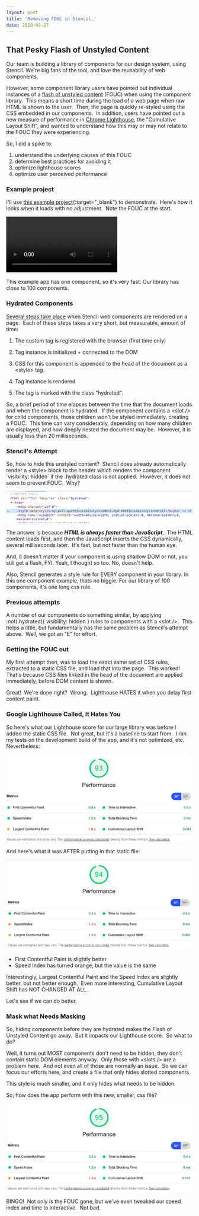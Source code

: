 ```yaml
---
layout: post
title: 'Removing FOUC in Stencil.'
date: 2020-09-27
---
```


## That Pesky Flash of Unstyled Content

Our team is building a library of components for our design system, using
Stencil. We're big fans of the tool, and love the reusability of web
components.

However, some component library users have pointed out individual instances of a
[flash of unstyled
content](https://en.wikipedia.org/wiki/Flash_of_unstyled_content) (FOUC)
when using the component library.  This means a short time during the
load of a web page when raw HTML is shown to the user.  Then, the page
is quickly re-styled using the CSS embedded in our components.  In
addition, users have pointed out a new measure of performance in [Chrome
Lighthouse](https://developers.google.com/web/tools/lighthouse), the
\"Cumulative Layout Shift\", and wanted to understand how this may or
may not relate to the FOUC they were experiencing.

So, I did a spike to:

1.  understand the underlying causes of this FOUC
2.  determine best practices for avoiding it
3.  optimize lighthouse scores
4.  optimize user perceived performance

### Example project

I'll use [this example project](https://github.com/bbellmyers/fouc-stencil){:target="\_blank"}
to demonstrate.  Here\'s how it looks when it loads with no adjustment. 
Note the FOUC at the start.

<video controls>
    <source src="/media/fouc-example1.mp4"
            type="video/mp4">
    Sorry, your browser doesn't support embedded videos.
</video>

This example app has one component, so it's very fast. Our library has close
to 100 components.

### Hydrated Components

[Several steps take
place](https://stenciljs.com/docs/component-lifecycle) when Stencil web
components are rendered on a page.  Each of these steps takes a very
short, but measurable, amount of time:

1.  The custom tag is registered with the browser (first time only)

2.  Tag instance is initialized + connected to the DOM

3.  CSS for this component is appended to the head of the document as a
    \<style\> tag.

4.  Tag instance is rendered

5.  The tag is marked with the class \"hydrated\".

So, a brief period of time elapses between the time that the document
loads and when the component is hydrated.  If the component contains a
\<slot /\> for child components, those children won\'t be styled
immediately, creating a FOUC.  This time can vary considerably,
depending on how many children are displayed, and how deeply nested the
document may be.  However, it is usually less than 20 milliseconds.

### Stencil\'s Attempt

So, how to hide this unstyled content?  Stencil does already
automatically render a \<style\> block to the header which renders the
component \`visibility: hidden\` if the .hydrated class is not applied. 
However, it does not seem to prevent FOUC.  Why?

![](/media/stencil-hydrated.png)

The answer is because **_HTML is always faster than JavaScript_**.  The
HTML content loads first, and then the JavaScript inserts the CSS
dynamically, several milliseconds later.  It\'s fast, but not faster
than the human eye.

And, it doesn't matter if your component is using shadow DOM or not, you
still get a flash, FYI. Yeah, I thought so too. No, doesn't help.

Also, Stencil generates a style rule for EVERY component in your library. In this
one component example, thats no biggie. For our library of 100 components,
it's one long css rule.

### Previous attempts

A number of our components do something similar, by applying
:not(.hydrated){ visibility: hidden } rules to components with a \<slot
/\>.  This helps a little, but fundamentally has the same problem as
Stencil\'s attempt above.  Well, we got an \"E\" for effort.

### Getting the FOUC out

My first attempt then, was to load the exact same set of CSS rules,
extracted to a static CSS file, and load that into the page.  This
worked!  That\'s because CSS files linked in the head of the document
are applied immediately, before DOM content is shown.

Great!  We\'re done right?  Wrong.  Lighthouse HATES it when you delay
first content paint.

### Google Lighthouse Called, It Hates You

So here\'s what our Lighthouse score for our large library was before I added
the static CSS file.  Not great, but it\'s a baseline to start from.  I ran my tests on
the development build of the app, and it\'s not optimized, etc. 
Nevertheless:

![](/media/lighthouse1-no-mask.png)

And here\'s what it was AFTER putting in that static file:

![](/media/lighthouse2-all-mask.png)

- First Contentful Paint is slightly better
- Speed Index has turned orange, but the value is the same

Interestingly, Largest Contentful Paint and the Speed Index are slightly
better, but not better enough.  Even more interesting, Cumulative Layout
Shift has NOT CHANGED AT ALL.

Let's see if we can do better.

### Mask what Needs Masking

So, hiding components before they are hydrated makes the Flash of
Unstyled Content go away.  But it impacts our Lighthouse score.  So what to do?

Well, it turns out MOST components don\'t need to be hidden, they don\'t
contain static DOM elements anyway.  Only those with \<slots /\> are a
problem here.  And not even all of those are normally an issue.  So we
can focus our efforts here, and create a file that only hides slotted
components.

This style is much smaller, and it only hides what needs to be hidden.

So, how does the app perform with this new, smaller, css file?

![](/media/lighthouse3-some-mask.png)

BINGO!  Not only is the FOUC gone, but we\'ve even tweaked our speed index
and time to interactive.  Not bad.
